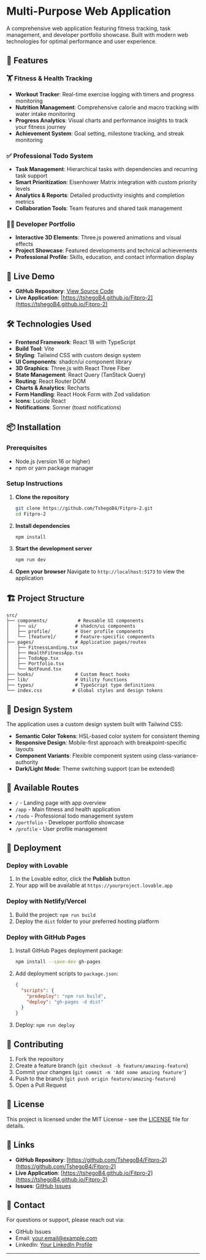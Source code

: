 # Multi-Purpose Web Application

A comprehensive web application featuring fitness tracking, task management, and developer portfolio showcase. Built with modern web technologies for optimal performance and user experience.

## 🌟 Features

### 🏋️ Fitness & Health Tracking
- **Workout Tracker**: Real-time exercise logging with timers and progress monitoring
- **Nutrition Management**: Comprehensive calorie and macro tracking with water intake monitoring
- **Progress Analytics**: Visual charts and performance insights to track your fitness journey
- **Achievement System**: Goal setting, milestone tracking, and streak monitoring

### ✅ Professional Todo System
- **Task Management**: Hierarchical tasks with dependencies and recurring task support
- **Smart Prioritization**: Eisenhower Matrix integration with custom priority levels
- **Analytics & Reports**: Detailed productivity insights and completion metrics
- **Collaboration Tools**: Team features and shared task management

### 👨‍💻 Developer Portfolio
- **Interactive 3D Elements**: Three.js powered animations and visual effects
- **Project Showcase**: Featured developments and technical achievements
- **Professional Profile**: Skills, education, and contact information display

## 🚀 Live Demo

- **GitHub Repository**: [View Source Code](https://github.com/TshegoB4/Fitpro-2)
- **Live Application**: [https://tshegoB4.github.io/Fitpro-2](https://tshegoB4.github.io/Fitpro-2)

## 🛠️ Technologies Used

- **Frontend Framework**: React 18 with TypeScript
- **Build Tool**: Vite
- **Styling**: Tailwind CSS with custom design system
- **UI Components**: shadcn/ui component library
- **3D Graphics**: Three.js with React Three Fiber
- **State Management**: React Query (TanStack Query)
- **Routing**: React Router DOM
- **Charts & Analytics**: Recharts
- **Form Handling**: React Hook Form with Zod validation
- **Icons**: Lucide React
- **Notifications**: Sonner (toast notifications)

## 📦 Installation

### Prerequisites
- Node.js (version 16 or higher)
- npm or yarn package manager

### Setup Instructions

1. **Clone the repository**
   ```bash
   git clone https://github.com/TshegoB4/Fitpro-2.git
   cd Fitpro-2
   ```

2. **Install dependencies**
   ```bash
   npm install
   ```

3. **Start the development server**
   ```bash
   npm run dev
   ```

4. **Open your browser**
   Navigate to `http://localhost:5173` to view the application

## 🏗️ Project Structure

```
src/
├── components/           # Reusable UI components
│   ├── ui/              # shadcn/ui components
│   ├── profile/         # User profile components
│   └── [feature]/       # Feature-specific components
├── pages/               # Application pages/routes
│   ├── FitnessLanding.tsx
│   ├── HealthFitnessApp.tsx
│   ├── TodoApp.tsx
│   ├── Portfolio.tsx
│   └── NotFound.tsx
├── hooks/               # Custom React hooks
├── lib/                 # Utility functions
├── types/               # TypeScript type definitions
└── index.css           # Global styles and design tokens
```

## 🎨 Design System

The application uses a custom design system built with Tailwind CSS:
- **Semantic Color Tokens**: HSL-based color system for consistent theming
- **Responsive Design**: Mobile-first approach with breakpoint-specific layouts
- **Component Variants**: Flexible component system using class-variance-authority
- **Dark/Light Mode**: Theme switching support (can be extended)

## 📱 Available Routes

- `/` - Landing page with app overview
- `/app` - Main fitness and health application
- `/todo` - Professional todo management system
- `/portfolio` - Developer portfolio showcase
- `/profile` - User profile management

## 🚀 Deployment

### Deploy with Lovable
1. In the Lovable editor, click the **Publish** button
2. Your app will be available at `https://yourproject.lovable.app`

### Deploy with Netlify/Vercel
1. Build the project: `npm run build`
2. Deploy the `dist` folder to your preferred hosting platform

### Deploy with GitHub Pages
1. Install GitHub Pages deployment package:
   ```bash
   npm install --save-dev gh-pages
   ```
2. Add deployment scripts to `package.json`:
   ```json
   {
     "scripts": {
       "predeploy": "npm run build",
       "deploy": "gh-pages -d dist"
     }
   }
   ```
3. Deploy: `npm run deploy`

## 🤝 Contributing

1. Fork the repository
2. Create a feature branch (`git checkout -b feature/amazing-feature`)
3. Commit your changes (`git commit -m 'Add some amazing feature'`)
4. Push to the branch (`git push origin feature/amazing-feature`)
5. Open a Pull Request

## 📄 License

This project is licensed under the MIT License - see the [LICENSE](LICENSE) file for details.

## 🔗 Links

- **GitHub Repository**: [https://github.com/TshegoB4/Fitpro-2](https://github.com/TshegoB4/Fitpro-2)
- **Live Application**: [https://tshegoB4.github.io/Fitpro-2](https://tshegoB4.github.io/Fitpro-2)
- **Issues**: [GitHub Issues](https://github.com/TshegoB4/Fitpro-2/issues)

## 📧 Contact

For questions or support, please reach out via:
- GitHub Issues
- Email: your.email@example.com
- LinkedIn: [Your LinkedIn Profile](https://linkedin.com/in/yourprofile)

---


